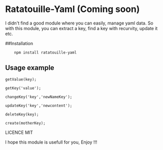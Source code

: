 Ratatouille-Yaml (Coming soon)
====================

I didn't find a good module where you can easily, manage yaml data.
So with this module, you can extract a key, find a key with recurvity, update it etc.



##Installation

```
    npm install ratatouille-yaml
```

## Usage example

```
getValue(key);
```
```
getKey('value');
```
```
changeKey('key','newNameKey');
```
```
updateKey('key','newcontent');
```
```
deleteKey(key);
```
```
create(motherKey);
```
LICENCE MIT

I hope this module is usefull for you, Enjoy !!!
